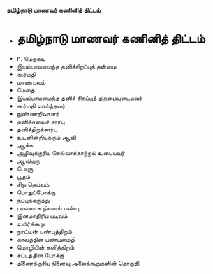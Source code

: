 **தமிழ்நாடு மாணவர் கணினித் திட்டம்**
- # தமிழ்நாடு மாணவர் கணினித் திட்டம்
- n. மேதகவு
- இயல்பாயமைந்த தனிச்சிறப்புத் தன்மை
- கூர்மதி
- மாண்புலம்
- மேதை
- இயல்பாயமைந்த தனிச் சிறப்புத் திறமையுடையவர்
- கூர்மதி வாய்ந்தவர்
- நுண்ணறிவாளர்
- தனிச்சுவைச் சார்பு
- தனிச்திறச்சார்பு
- உடனின்றியக்கும் ஆவி
- ஆக்க
- அழிவுக்குரிய செல்வாக்காற்றல் உடையவர்
- ஆவியுரு
- பேயுரு
- பூதம்
- சிறு தெய்வம்
- பொதுப்போக்கு
- நட்புக்கருத்து
- பரவலாக நிலளம் பண்பு
- இனமாதிரிப் படிவம்
- உயிர்க்கூறு
- நாட்டின் பண்புத்திறம்
- காலத்தின் பண்பமைதி
- மொழியின் தனித்திறம்
- சட்டத்தின் போக்கு
- திணைக்குரிய நினைவு அலைக்கூறுகளின் தொகுதி.

